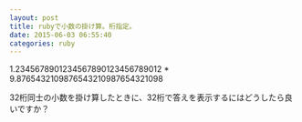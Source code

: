```yaml
---
layout: post
title: rubyで小数の掛け算。桁指定。
date: 2015-06-03 06:55:40
categories: ruby
---
```

<p>1.2345678901234567890123456789012 * 9.8765432109876543210987654321098</p>

<p>32桁同士の小数を掛け算したときに、32桁で答えを表示するにはどうしたら良いですか？</p>
